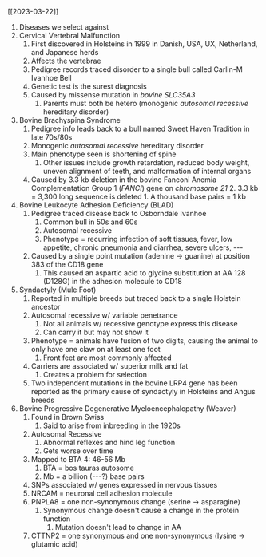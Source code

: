 [[2023-03-22]]

1. Diseases we select against
2. Cervical Vertebral Malfunction
	1. First discovered in Holsteins in 1999 in Danish, USA, UX, Netherland, and Japanese herds
	2. Affects the vertebrae 
	3. Pedigree records traced disorder to a single bull called Carlin-M Ivanhoe Bell
	4. Genetic test is the surest diagnosis
	5. Caused by missense mutation in *bovine SLC35A3*
		1. Parents must both be hetero (monogenic *autosomal recessive* hereditary disorder)
3. Bovine Brachyspina Syndrome
	1. Pedigree info leads back to a bull named Sweet Haven Tradition in late 70s/80s
	2. Monogenic *autosomal recessive* hereditary disorder
	3. Main phenotype seen is shortening of spine
		1. Other issues include growth retardation, reduced body weight, uneven alignment of teeth, and malformation of internal organs 
	4. Caused by 3.3 kb deletion in the bovine Fanconi Anemia Complementation Group 1 (*FANCI*) gene on *chromosome 21*
		2. 3.3 kb = 3,300 long sequence is deleted
			1. A thousand base pairs = 1 kb
4. Bovine Leukocyte Adhesion Deficiency (BLAD)
	1. Pedigree traced disease back to Osborndale Ivanhoe
		1. Common bull in 50s and 60s
		2. Autosomal recessive
		3. Phenotype = recurring infection of soft tissues, fever, low appetite, chronic pneumonia and diarrhea, severe ulcers, ---
	2. Caused by a single point mutation (adenine -> guanine) at position 383 of the CD18 gene
		1. This caused an aspartic acid to glycine substitution at AA 128 (D128G) in the adhesion molecule to CD18
5. Syndactyly (Mule Foot)
	1. Reported in multiple breeds but traced back to a single Holstein ancestor
	2. Autosomal recessive w/ variable penetrance
		1. Not all animals w/ recessive genotype express this disease
		2. Can carry it but may not show it
	3. Phenotype = animals have fusion of two digits, causing the animal to only have one claw on at least one foot
		1. Front feet are most commonly affected
	4. Carriers are associated w/ superior milk and fat
		1. Creates a problem for selection
	5. Two independent mutations in the bovine LRP4 gene has been reported as the primary cause of syndactyly in Holsteins and Angus breeds 
6. Bovine Progressive Degenerative Myeloencephalopathy (Weaver)
	1. Found in Brown Swiss 
		1. Said to arise from inbreeding in the 1920s
	2. Autosomal Recessive
		1. Abnormal reflexes and hind leg function
		2. Gets worse over time
	4. Mapped to BTA 4: 46-56 Mb
		1. BTA = bos tauras autosome 
		2. Mb = a billion (---?)  base pairs 
	5. SNPs associated w/ genes expressed in nervous tissues
	6. NRCAM = neuronal cell adhesion molecule
	7. PNPLA8 = one non-synonymous change (serine -> asparagine)
		1. Synonymous change doesn't cause a change in the protein function
			1. Mutation doesn't lead to change in AA
	8. CTTNP2 = one synonymous and one non-synonymous (lysine -> glutamic acid)
